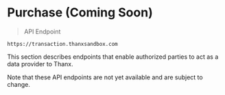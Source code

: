# Purchase (Coming Soon)

> API Endpoint

```
https://transaction.thanxsandbox.com
```

This section describes endpoints that enable authorized parties to act as a
data provider to Thanx.

<aside class="notice">
  Note that these API endpoints are not yet available and are subject to change.
</aside>
